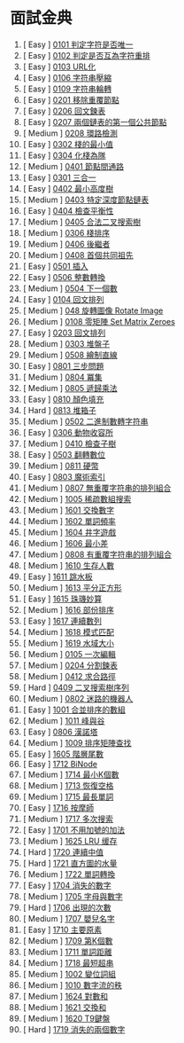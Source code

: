 # 面試金典

001. [  Easy  ] [0101 判定字符是否唯一](https://github.com/Kuan-HC/LeetCode/blob/main/Interview/Interview_0101.md)
002. [  Easy  ] [0102 判定是否互為字符重排](https://github.com/Kuan-HC/LeetCode/blob/main/Interview/Interview_0102.md)
003. [  Easy  ] [0103 URL化](https://github.com/Kuan-HC/LeetCode/blob/main/Interview/Interview_0103.md)
004. [  Easy  ] [0106 字符串壓縮](https://github.com/Kuan-HC/LeetCode/blob/main/Interview/Interview_0106.md)
005. [  Easy  ] [0109 字符串輪轉](https://github.com/Kuan-HC/LeetCode/blob/main/Interview/Interview_0109.md)
006. [  Easy  ] [0201 移除重覆節點](https://github.com/Kuan-HC/LeetCode/blob/main/Interview/Interview_0201.md)
007. [  Easy  ] [0206 回文鍊表](https://github.com/Kuan-HC/LeetCode/blob/main/Interview/Interview_0206.md)
008. [  Easy  ] [0207 兩個鏈表的第一個公共節點](https://github.com/Kuan-HC/LeetCode/blob/main/Interview/Interview_0207.md)
009. [ Medium ] [0208 環路檢測](https://github.com/Kuan-HC/LeetCode/blob/main/Interview/Interview_0208.md)
010. [  Easy  ] [0302 棧的最小值](https://github.com/Kuan-HC/LeetCode/blob/main/Interview/Interview_0302.md)
011. [  Easy  ] [0304 化棧為隊](https://github.com/Kuan-HC/LeetCode/blob/main/Interview/Interview_0304.md)
012. [ Medium ] [0401 節點間通路](https://github.com/Kuan-HC/LeetCode/blob/main/Interview/Interview_0401.md)
013. [  Easy  ] [0301 三合一](https://github.com/Kuan-HC/LeetCode/blob/main/Interview/Interview_0301.md)
014. [  Easy  ] [0402 最小高度樹](https://github.com/Kuan-HC/LeetCode/blob/main/Interview/Interview_0402.md)
015. [ Medium ] [0403 特定深度節點鏈表](https://github.com/Kuan-HC/LeetCode/blob/main/Interview/Interview_0403.md)
016. [  Easy  ] [0404 檢查平衡性](https://github.com/Kuan-HC/LeetCode/blob/main/Interview/Interview_0404.md)
017. [ Medium ] [0405 合法二叉搜索樹](https://github.com/Kuan-HC/LeetCode/blob/main/Interview/Interview_0405.md)
018. [ Medium ] [0306 棧排序](https://github.com/Kuan-HC/LeetCode/blob/main/Interview/Interview_0306.md)
019. [ Medium ] [0406 後繼者](https://github.com/Kuan-HC/LeetCode/blob/main/Interview/Interview_0406.md)
020. [ Medium ] [0408 首個共同祖先](https://github.com/Kuan-HC/LeetCode/blob/main/Interview/Interview_0408.md)
021. [  Easy  ] [0501 插入](https://github.com/Kuan-HC/LeetCode/blob/main/Interview/Interview_0501.md)
022. [  Easy  ] [0506 整數轉換](https://github.com/Kuan-HC/LeetCode/blob/main/Interview/Interview_0506.md)
023. [ Medium ] [0504 下一個數](https://github.com/Kuan-HC/LeetCode/blob/main/Interview/Interview_0504.md)
024. [  Easy  ] [0104 回文排列](https://github.com/Kuan-HC/LeetCode/blob/main/Interview/Interview_0104.md)
025. [ Medium ] [048 旋轉圖像 Rotate Image](https://github.com/Kuan-HC/LeetCode/blob/main/Top100LikedQuestions/048_Rotate_Image.md)
026. [ Medium ] [0108 零矩陣 Set Matrix Zeroes](https://github.com/Kuan-HC/LeetCode/blob/main/DS_Study/073.md)
027. [  Easy  ] [0203 回文排列](https://github.com/Kuan-HC/LeetCode/blob/main/Interview/Interview_0203.md)
028. [ Medium ] [0303 堆盤子](https://github.com/Kuan-HC/LeetCode/blob/main/Interview/Interview_0303.md)
029. [ Medium ] [0508 繪制直線](https://github.com/Kuan-HC/LeetCode/blob/main/Interview/Interview_0508.md)
030. [  Easy  ] [0801 三步問題](https://github.com/Kuan-HC/LeetCode/blob/main/Interview/Interview_0801.md)
031. [ Medium ] [0804 冪集](https://github.com/Kuan-HC/LeetCode/blob/main/Interview/Interview_0804.md)
032. [ Medium ] [0805 遞歸乘法](https://github.com/Kuan-HC/LeetCode/blob/main/Interview/Interview_0805.md)
033. [  Easy  ] [0810 顏色填充](https://github.com/Kuan-HC/LeetCode/blob/main/Interview/Interview_0810.md)
034. [  Hard  ] [0813 堆箱子](https://github.com/Kuan-HC/LeetCode/blob/main/Interview/Interview_0813.md)
035. [ Medium ] [0502 二進制數轉字符串](https://github.com/Kuan-HC/LeetCode/blob/main/Interview/Interview_0502.md)
036. [  Easy  ] [0306 動物收容所](https://github.com/Kuan-HC/LeetCode/blob/main/Interview/Interview_0306.md)
037. [ Medium ] [0410 檢查子樹](https://github.com/Kuan-HC/LeetCode/blob/main/Interview/Interview_0410.md)
038. [  Easy  ] [0503 翻轉數位](https://github.com/Kuan-HC/LeetCode/blob/main/Interview/Interview_0503.md)
039. [ Medium ] [0811 硬幣](https://github.com/Kuan-HC/LeetCode/blob/main/Interview/Interview_0811.md) 
040. [  Easy  ] [0803 魔術索引](https://github.com/Kuan-HC/LeetCode/blob/main/Interview/Interview_0803.md)
041. [ Medium ] [0807 無重覆字符串的排列組合](https://github.com/Kuan-HC/LeetCode/blob/main/Interview/Interview_0807.md) 
042. [ Medium ] [1005 稀疏數組搜索](https://github.com/Kuan-HC/LeetCode/blob/main/Interview/Interview_1005.md) 
043. [ Medium ] [1601 交換數字](https://github.com/Kuan-HC/LeetCode/blob/main/Interview/Interview_1601.md) 
044. [ Medium ] [1602 單詞頻率](https://github.com/Kuan-HC/LeetCode/blob/main/Interview/Interview_1602.md) 
045. [ Medium ] [1604 井字遊戲](https://github.com/Kuan-HC/LeetCode/blob/main/Interview/Interview_1604.md) 
046. [ Medium ] [1606 最小差](https://github.com/Kuan-HC/LeetCode/blob/main/Interview/Interview_1606.md) 
047. [ Medium ] [0808 有重覆字符串的排列組合](https://github.com/Kuan-HC/LeetCode/blob/main/Interview/Interview_0808.md) 
048. [ Medium ] [1610 生存人數](https://github.com/Kuan-HC/LeetCode/blob/main/Interview/Interview_1610.md) 
049. [  Easy  ] [1611 跳水板](https://github.com/Kuan-HC/LeetCode/blob/main/Interview/Interview_1611.md)
050. [ Medium ] [1613 平分正方形](https://github.com/Kuan-HC/LeetCode/blob/main/Interview/Interview_1613.md) 
051. [  Easy  ] [1615 珠璣妙算](https://github.com/Kuan-HC/LeetCode/blob/main/Interview/Interview_1615.md)
052. [ Medium ] [1616 部份排序](https://github.com/Kuan-HC/LeetCode/blob/main/Interview/Interview_1616.md) 
053. [  Easy  ] [1617 連續數列](https://github.com/Kuan-HC/LeetCode/blob/main/Interview/Interview_1617.md)
054. [ Medium ] [1618 模式匹配](https://github.com/Kuan-HC/LeetCode/blob/main/Interview/Interview_1618.md) 
055. [ Medium ] [1619 水域大小](https://github.com/Kuan-HC/LeetCode/blob/main/Interview/Interview_1619.md) 
056. [ Medium ] [0105 一次編輯](https://github.com/Kuan-HC/LeetCode/blob/main/Interview/Interview_0105.md) 
057. [ Medium ] [0204 分割鍊表](https://github.com/Kuan-HC/LeetCode/blob/main/Interview/Interview_0204.md) 
058. [ Medium ] [0412 求合路徑](https://github.com/Kuan-HC/LeetCode/blob/main/Interview/Interview_0412.md)
059. [  Hard  ] [0409 二叉搜索樹序列](https://github.com/Kuan-HC/LeetCode/blob/main/Interview/Interview_0409.md)
060. [ Medium ] [0802 迷路的機器人](https://github.com/Kuan-HC/LeetCode/blob/main/Interview/Interview_0802.md)
061. [  Easy  ] [1001 合並排序的數組](https://github.com/Kuan-HC/LeetCode/blob/main/Interview/Interview_1001.md)
062. [ Medium ] [1011 峰與谷](https://github.com/Kuan-HC/LeetCode/blob/main/Interview/Interview_1011.md)
063. [  Easy  ] [0806 漢諾塔](https://github.com/Kuan-HC/LeetCode/blob/main/Interview/Interview_0806.md)
064. [ Medium ] [1009 排序矩陣查找](https://github.com/Kuan-HC/LeetCode/blob/main/Interview/Interview_1009.md)
065. [  Easy  ] [1605 階層尾數](https://github.com/Kuan-HC/LeetCode/blob/main/Interview/Interview_1605.md)
066. [  Easy  ] [1712 BiNode](https://github.com/Kuan-HC/LeetCode/blob/main/Interview/Interview_1712.md)
067. [ Medium ] [1714 最小K個數](https://github.com/Kuan-HC/LeetCode/blob/main/Interview/Interview_1714.md)
068. [ Medium ] [1713 恢復空格](https://github.com/Kuan-HC/LeetCode/blob/main/Interview/Interview_1713.md)
069. [ Medium ] [1715 最長單詞](https://github.com/Kuan-HC/LeetCode/blob/main/Interview/Interview_1715.md)
070. [  Easy  ] [1716 按摩師](https://github.com/Kuan-HC/LeetCode/blob/main/Interview/Interview_1716.md)
071. [ Medium ] [1717 多次搜索](https://github.com/Kuan-HC/LeetCode/blob/main/Interview/Interview_1717.md)
072. [  Easy  ] [1701 不用加號的加法](https://github.com/Kuan-HC/LeetCode/blob/main/Aim75/Offer_65.md)
073. [ Medium ] [1625 LRU 缓存](https://github.com/Kuan-HC/LeetCode/blob/main/Top100LikedQuestions/146_LRU_Cache.md)
074. [  Hard  ] [1720 連續中值](https://github.com/Kuan-HC/LeetCode/blob/main/Interview/Interview_1720.md)
075. [  Hard  ] [1721 直方圖的水量](https://github.com/Kuan-HC/LeetCode/blob/main/Interview/Interview_1721.md)
076. [ Medium ] [1722 單詞轉換](https://github.com/Kuan-HC/LeetCode/blob/main/Interview/Interview_1722.md)
077. [  Easy  ] [1704 消失的數字](https://github.com/Kuan-HC/LeetCode/blob/main/Interview/Interview_1704.md)
078. [ Medium ] [1705 字母與數字](https://github.com/Kuan-HC/LeetCode/blob/main/Interview/Interview_1705.md)
079. [  Hard  ] [1706 出現的次數](https://github.com/Kuan-HC/LeetCode/blob/main/Aim75/Offer_43.md)
080. [ Medium ] [1707 嬰兒名字](https://github.com/Kuan-HC/LeetCode/blob/main/Interview/Interview_1707.md)
081. [  Easy  ] [1710 主要原素](https://github.com/Kuan-HC/LeetCode/blob/main/Interview/Interview_1710.md)
082. [ Medium ] [1709 第K個數](https://github.com/Kuan-HC/LeetCode/blob/main/Interview/Interview_1709.md)
083. [ Medium ] [1711 單詞距離](https://github.com/Kuan-HC/LeetCode/blob/main/Interview/Interview_1711.md)
084. [ Medium ] [1718 最短超串](https://github.com/Kuan-HC/LeetCode/blob/main/Interview/Interview_1718.md)
085. [ Medium ] [1002 變位詞組](https://github.com/Kuan-HC/LeetCode/blob/main/Interview/Interview_1002.md)
086. [ Medium ] [1010 數字流的秩](https://github.com/Kuan-HC/LeetCode/blob/main/Interview/Interview_1010.md)
087. [ Medium ] [1624 對數和](https://github.com/Kuan-HC/LeetCode/blob/main/Interview/Interview_1624.md)
088. [ Medium ] [1621 交換和](https://github.com/Kuan-HC/LeetCode/blob/main/Interview/Interview_1621.md)
089. [ Medium ] [1620 T9鍵盤](https://github.com/Kuan-HC/LeetCode/blob/main/Interview/Interview_1620.md)
090. [  Hard  ] [1719 消失的兩個數字](https://github.com/Kuan-HC/LeetCode/blob/main/Interview/Interview_1719.md)





